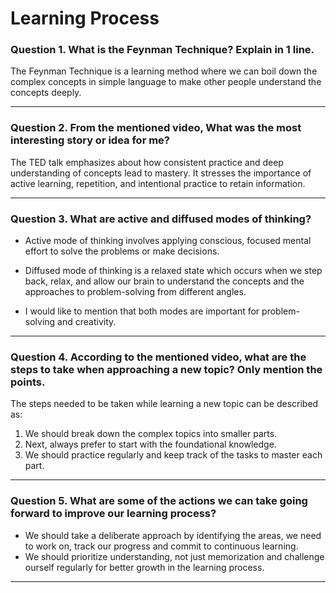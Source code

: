 # Learning Process

### Question 1. What is the Feynman Technique? Explain in 1 line.

The Feynman Technique is a learning method where we can boil down the complex concepts in simple language to make other people understand the concepts deeply.

---

### Question 2. From the mentioned video, What was the most interesting story or idea for me?

The TED talk emphasizes about how consistent practice and deep understanding of concepts lead to mastery. It stresses the importance of active learning, repetition, and intentional practice to retain information.

---

### Question 3. What are active and diffused modes of thinking?

-   Active mode of thinking involves applying conscious, focused mental effort to solve the problems or make decisions.

-   Diffused mode of thinking is a relaxed state which occurs when we step back, relax, and allow our brain to understand the concepts and the approaches to problem-solving from different angles.

-   I would like to mention that both modes are important for problem-solving and creativity.

---

### Question 4. According to the mentioned video, what are the steps to take when approaching a new topic? Only mention the points.

The steps needed to be taken while learning a new topic can be described as:

1. We should break down the complex topics into smaller parts.
2. Next, always prefer to start with the foundational knowledge.
3. We should practice regularly and keep track of the tasks to master each part.

---

### Question 5. What are some of the actions we can take going forward to improve our learning process?

-   We should take a deliberate approach by identifying the areas, we need to work on, track our progress and commit to continuous learning.
-   We should prioritize understanding, not just memorization and challenge ourself regularly for better growth in the learning process.

---
